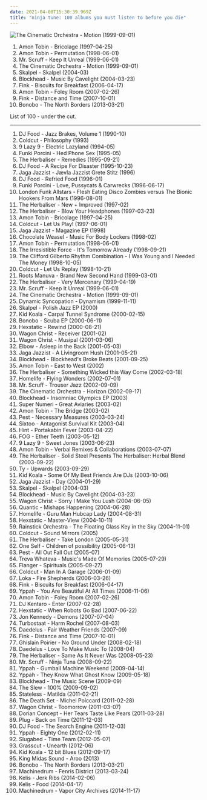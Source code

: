```yaml
---
date: 2021-04-08T15:30:39.969Z
title: "ninja tune: 100 albums you must listen to before you die"
---
```

![The Cinematic Orchestra - Motion (1999-09-01)](http://coverartarchive.org/release/a93421ab-50ba-3511-b0c4-1c2f1888cbd6/23414863063-500.jpg "The Cinematic Orchestra - Motion (1999-09-01)")
<ol class="albums">
<li data-cover="http://coverartarchive.org/release/a40f6fe9-aa33-45e6-a488-f49b50294c58/28455858121-500.jpg" data-tags="electronic" role="button">Amon Tobin - Bricolage (1997-04-25)</li>
<li data-cover="http://coverartarchive.org/release/dce876a0-9d4f-4dbe-9426-f2f7b23927cb/9517798134-500.jpg" data-tags="electronic, ninja tune" role="button">Amon Tobin - Permutation (1998-06-01)</li>
<li data-cover="https://img.discogs.com/MJaGbv-d3pFnroMLPVfW7cpBhbU=/fit-in/600x595/filters:strip_icc():format(jpeg):mode_rgb():quality(90)/discogs-images/R-5680041-1466762180-5272.jpeg.jpg" data-tags="ninja tune, electronic" role="button">Mr. Scruff - Keep It Unreal (1999-06-01)</li>
<li data-cover="http://coverartarchive.org/release/a93421ab-50ba-3511-b0c4-1c2f1888cbd6/23414863063-500.jpg" data-tags="jazz, ninja tune, downtempo" role="button">The Cinematic Orchestra - Motion (1999-09-01)</li>
<li data-cover="http://coverartarchive.org/release/456b5bed-4c96-4903-a0bb-1f25d9560b0b/10339586003-500.jpg" data-tags="ninja tune, acid jazz, jazz, nu jazz" role="button">Skalpel - Skalpel (2004-03)</li>
<li data-cover="https://via.placeholder.com/450" data-tags="downtempo, trip-hop, ninja tune" role="button">Blockhead - Music By Cavelight (2004-03-23)</li>
<li data-cover="http://coverartarchive.org/release/21afc18e-2a98-4200-85e6-f048f1ba881e/10339877652-500.jpg" data-tags="ninja tune, electronic, downtempo, guitar" role="button">Fink - Biscuits for Breakfast (2006-04-17)</li>
<li data-cover="http://coverartarchive.org/release/7c42d81f-3a18-4739-94d9-af5eb66accbb/11240077077-500.jpg" data-tags="electronic, idm" role="button">Amon Tobin - Foley Room (2007-02-26)</li>
<li data-cover="http://coverartarchive.org/release/565ecac2-2a18-3f3e-9026-b3cb7b7e567e/15591829201-500.jpg" data-tags="acoustic, ninja tune" role="button">Fink - Distance and Time (2007-10-01)</li>
<li data-cover="https://img.discogs.com/CQRfbzNYKpXll6yBUz1Ky6WKVjM=/fit-in/600x603/filters:strip_icc():format(jpeg):mode_rgb():quality(90)/discogs-images/R-4349387-1473869117-8469.jpeg.jpg" data-tags="downtempo" role="button">Bonobo - The North Borders (2013-03-21)</li>
</ol>
List of 100 - under the cut.
<!-- more -->

_________________

<ol class="albums">
<li data-cover="http://coverartarchive.org/release/b42abeda-e8bc-4fb8-8fc6-f206ae4010e8/25961120368-500.jpg" data-tags="ninja tune" role="button">
DJ Food - Jazz Brakes, Volume 1 (1990-10)
</li>
<li data-cover="http://coverartarchive.org/release/5dc61cde-afe3-4b8b-ba30-d799226aff6e/4072706550-500.jpg" data-tags="chillout, electronic, downtempo, ninja tune" role="button">
Coldcut - Philosophy (1993)
</li>
<li data-cover="https://img.discogs.com/ff_asNjwbK3bM96fQXYhOPoEdr8=/fit-in/500x496/filters:strip_icc():format(jpeg):mode_rgb():quality(90)/discogs-images/R-29668-1326623736.jpeg.jpg" data-tags="downtempo, ninja tune, acid jazz" role="button">
9 Lazy 9 - Electric Lazyland (1994-05)
</li>
<li data-cover="http://coverartarchive.org/release/b381f3fc-dcce-3023-98e5-a7f404141ff0/22646091816-500.jpg" data-tags="downtempo, electronic, ninja tune" role="button">
Funki Porcini - Hed Phone Sex (1995-05)
</li>
<li data-cover="http://coverartarchive.org/release/9dcbf990-8d3a-49e0-b980-6829377d0d99/4532272745-500.jpg" data-tags="ninja tune, hip-hop" role="button">
The Herbaliser - Remedies (1995-09-21)
</li>
<li data-cover="https://img.discogs.com/iskYsVfNFx1aJtjQ5o4pzojwy0g=/fit-in/600x600/filters:strip_icc():format(jpeg):mode_rgb():quality(90)/discogs-images/R-47200-1246343043.jpeg.jpg" data-tags="ninja tune" role="button">
DJ Food - A Recipe For Disaster (1995-10-23)
</li>
<li data-cover="http://coverartarchive.org/release/0af09e84-ebe4-41af-ab67-65a6f20c0cb4/8285393464-500.jpg" data-tags="ninja tune, thug records" role="button">
Jaga Jazzist - Jævla Jazzist Grete Stitz (1996)
</li>
<li data-cover="https://img.discogs.com/6PC026FT65WCUTp3-En3It78m74=/fit-in/600x600/filters:strip_icc():format(jpeg):mode_rgb():quality(90)/discogs-images/R-31129-1246343586.jpeg.jpg" data-tags="electronic, downtempo, ninja tune" role="button">
DJ Food - Refried Food (1996-01)
</li>
<li data-cover="http://coverartarchive.org/release/adf858c9-0a5b-46fd-9cb7-c38e7dd830cd/10315033497-500.jpg" data-tags="downtempo, ninja tune" role="button">
Funki Porcini - Love, Pussycats & Carwrecks (1996-06-17)
</li>
<li data-cover="http://coverartarchive.org/release/9d804979-d783-4899-a493-a1c27540c565/28838672763-500.jpg" data-tags="trip-hop, downtempo, trip hop, ninja tune, breaks, future jazz, breakbeat, rhythm and blues, off, i must buy this for the name alone, awesome title, funny title, funked acid jazz, nojsa spins this vinyl" role="button">
London Funk Allstars - Flesh Eating Disco Zombies versus The Bionic Hookers From Mars (1996-08-01)
</li>
<li data-cover="https://via.placeholder.com/450" data-tags="ninja tune" role="button">
The Herbaliser - New + Improved (1997-02)
</li>
<li data-cover="https://img.discogs.com/KO3Hb5KPZe0KhgUq00CKQgTo6B8=/fit-in/600x600/filters:strip_icc():format(jpeg):mode_rgb():quality(90)/discogs-images/R-1408100-1373923314-6008.jpeg.jpg" data-tags="ninja tune, hip-hop" role="button">
The Herbaliser - Blow Your Headphones (1997-03-23)
</li>
<li data-cover="http://coverartarchive.org/release/a40f6fe9-aa33-45e6-a488-f49b50294c58/28455858121-500.jpg" data-tags="electronic" role="button">
Amon Tobin - Bricolage (1997-04-25)
</li>
<li data-cover="http://coverartarchive.org/release/94c4428a-da2a-4d98-9b5d-7bcfdf0b5935/4330041781-500.jpg" data-tags="electronic, ninja tune" role="button">
Coldcut - Let Us Play! (1997-06-01)
</li>
<li data-cover="http://coverartarchive.org/release/0e6d86cf-ef0d-4983-b18a-3cfb472856ad/6617965000-500.jpg" data-tags="jazz, scandinavian, ninja tune" role="button">
Jaga Jazzist - Magazine EP (1998)
</li>
<li data-cover="http://coverartarchive.org/release/a898bb94-de8e-4213-ba7a-e92ade634729/26465477531-500.jpg" data-tags="ninja tune" role="button">
Chocolate Weasel - Music For Body Lockers (1998-02)
</li>
<li data-cover="http://coverartarchive.org/release/dce876a0-9d4f-4dbe-9426-f2f7b23927cb/9517798134-500.jpg" data-tags="electronic, ninja tune" role="button">
Amon Tobin - Permutation (1998-06-01)
</li>
<li data-cover="https://img.discogs.com/kc0nPBMRWZnZ6cAVFbukI139iJc=/fit-in/600x600/filters:strip_icc():format(jpeg):mode_rgb():quality(90)/discogs-images/R-654-1171751450.jpeg.jpg" data-tags="ninja tune" role="button">
The Irresistible Force - It's Tomorrow Already (1998-09-21)
</li>
<li data-cover="https://img.discogs.com/_hRsfg7cV6pfmy2wq2z4NWnVxRU=/fit-in/600x600/filters:strip_icc():format(jpeg):mode_rgb():quality(90)/discogs-images/R-1915-1341427333-2668.jpeg.jpg" data-tags="chillout, ninja tune" role="button">
The Clifford Gilberto Rhythm Combination - I Was Young and I Needed The Money (1998-10-05)
</li>
<li data-cover="https://via.placeholder.com/450" data-tags="ninja tune, trip-hop" role="button">
Coldcut - Let Us Replay (1998-10-21)
</li>
<li data-cover="http://coverartarchive.org/release/6cfa81a9-b642-414e-a846-495d111db4f1/9733980416-500.jpg" data-tags="big dada, hip-hop" role="button">
Roots Manuva - Brand New Second Hand (1999-03-01)
</li>
<li data-cover="https://img.discogs.com/mzHl0tSdH1s-RRy_TO3WbLqEJ28=/fit-in/600x593/filters:strip_icc():format(jpeg):mode_rgb():quality(90)/discogs-images/R-30484-1617622704-2839.jpeg.jpg" data-tags="ninja tune" role="button">
The Herbaliser - Very Mercenary (1999-04-19)
</li>
<li data-cover="https://img.discogs.com/MJaGbv-d3pFnroMLPVfW7cpBhbU=/fit-in/600x595/filters:strip_icc():format(jpeg):mode_rgb():quality(90)/discogs-images/R-5680041-1466762180-5272.jpeg.jpg" data-tags="ninja tune, electronic" role="button">
Mr. Scruff - Keep It Unreal (1999-06-01)
</li>
<li data-cover="http://coverartarchive.org/release/a93421ab-50ba-3511-b0c4-1c2f1888cbd6/23414863063-500.jpg" data-tags="jazz, ninja tune, downtempo" role="button">
The Cinematic Orchestra - Motion (1999-09-01)
</li>
<li data-cover="https://img.discogs.com/9upRfKZCoOb5TRFsPXwbI8fP814=/fit-in/600x600/filters:strip_icc():format(jpeg):mode_rgb():quality(90)/discogs-images/R-34621-1440419647-6122.jpeg.jpg" data-tags="ninja tune" role="button">
Dynamic Syncopation - Dynamism (1999-11-11)
</li>
<li data-cover="http://coverartarchive.org/release/0c768c20-bae4-4d09-af05-b6294d43a588/6350019743-500.jpg" data-tags="jazz, polish jazz, alternative, ninja tune" role="button">
Skalpel - Polish Jazz EP (2000)
</li>
<li data-cover="http://coverartarchive.org/release/432cfc14-f890-4bdb-941d-661de00c4e6f/4458087548-500.jpg" data-tags="turntablism, electronic, ninja tune" role="button">
Kid Koala - Carpal Tunnel Syndrome (2000-02-15)
</li>
<li data-cover="http://coverartarchive.org/release/e4832694-b9ca-446b-9c1d-9aeda9df7b5e/3647297441-500.jpg" data-tags="electronic, ninja tune" role="button">
Bonobo - Scuba EP (2000-06-11)
</li>
<li data-cover="http://coverartarchive.org/release/ada18528-82a9-43dd-8a03-7dc56821674a/6696264532-500.jpg" data-tags="ninja tune" role="button">
Hexstatic - Rewind (2000-08-21)
</li>
<li data-cover="https://via.placeholder.com/450" data-tags="wagon christ, ninja tune" role="button">
Wagon Christ - Receiver (2001-02)
</li>
<li data-cover="https://img.discogs.com/MpqQYoo1rjSzjULqShQKQWJUgqE=/fit-in/600x600/filters:strip_icc():format(jpeg):mode_rgb():quality(90)/discogs-images/R-7934755-1451949316-2229.jpeg.jpg" data-tags="electronic, ninja tune" role="button">
Wagon Christ - Musipal (2001-03-06)
</li>
<li data-cover="https://via.placeholder.com/450" data-tags="alternative" role="button">
Elbow - Asleep in the Back (2001-05-03)
</li>
<li data-cover="https://img.discogs.com/qlcVMDPo5gbdpvMIUH1pG8udVKw=/fit-in/500x500/filters:strip_icc():format(jpeg):mode_rgb():quality(90)/discogs-images/R-109437-1279028187.jpeg.jpg" data-tags="jazz, ninja tune" role="button">
Jaga Jazzist - A Livingroom Hush (2001-05-21)
</li>
<li data-cover="http://coverartarchive.org/release/d832f5d3-e3fc-4169-aee9-fea943a27fe6/6616015884-500.jpg" data-tags="underground hip-hop, ninja tune, under two minutes" role="button">
Blockhead - Blockhead's Broke Beats (2001-09-25)
</li>
<li data-cover="https://img.discogs.com/GGEBdNdh72ZXffFh3r1pz2dMY7M=/fit-in/600x522/filters:strip_icc():format(jpeg):mode_rgb():quality(90)/discogs-images/R-15336151-1589917730-8594.jpeg.jpg" data-tags="electronica, ninja tune, lush" role="button">
Amon Tobin - East to West (2002)
</li>
<li data-cover="http://coverartarchive.org/release/5fb14059-5a95-4287-b9ad-e35dd2d80761/4528819877-500.jpg" data-tags="trip-hop, ninja tune" role="button">
The Herbaliser - Something Wicked this Way Come (2002-03-18)
</li>
<li data-cover="https://via.placeholder.com/450" data-tags="ninja tune" role="button">
Homelife - Flying Wonders (2002-07-01)
</li>
<li data-cover="http://coverartarchive.org/release/e61973b7-9cce-4620-802d-d71099fb6010/13581337932-500.jpg" data-tags="ninja tune" role="button">
Mr. Scruff - Trouser Jazz (2002-09-09)
</li>
<li data-cover="http://coverartarchive.org/release/d10c8a16-1b77-4484-a58d-0ea310dadc14/18641783364-500.jpg" data-tags="electronica, ninja tune, downtempo" role="button">
The Cinematic Orchestra - Horizon (2002-09-17)
</li>
<li data-cover="https://img.discogs.com/4DyWXYvYX8P0X8XTmpDBnvb63ys=/fit-in/500x506/filters:strip_icc():format(jpeg):mode_rgb():quality(90)/discogs-images/R-1258143-1204319587.jpeg.jpg" data-tags="downtempo, acid jazz, ninja tune, breakbeat" role="button">
Blockhead - Insomniac Olympics EP (2003)
</li>
<li data-cover="https://img.discogs.com/d1kCm5rdQEv76vZgGqWj1gHnf9w=/fit-in/300x300/filters:strip_icc():format(jpeg):mode_rgb():quality(90)/discogs-images/R-110694-1133104891.jpeg.jpg" data-tags="experimental, ninja tune" role="button">
Super Numeri - Great Aviaries (2003-02)
</li>
<li data-cover="http://coverartarchive.org/release/d80371fd-a0d3-49b7-86ae-47a2a8b3a4d2/2583977335-500.jpg" data-tags="ninja tune" role="button">
Amon Tobin - The Bridge (2003-02)
</li>
<li data-cover="https://img.discogs.com/46dad272331b770e45c28eea695bf30f59a15b86/images/spacer.gif" data-tags="ninja tune" role="button">
Pest - Necessary Measures (2003-03-24)
</li>
<li data-cover="http://coverartarchive.org/release/3c0778f7-4eb3-4784-8f31-88e4fa3f6a3f/4397236528-500.jpg" data-tags="hip hop, ninja tune" role="button">
Sixtoo - Antagonist Survival Kit (2003-04)
</li>
<li data-cover="http://coverartarchive.org/release/bc06fd06-bda6-4950-a747-c2edd026bd4a/4280899255-500.jpg" data-tags="chill, downtempo, chillout, ninja tune" role="button">
Hint - Portakabin Fever (2003-04-22)
</li>
<li data-cover="http://coverartarchive.org/release/f762f5a8-df9b-4f68-909e-7bd8d3a9d660/24248998962-500.jpg" data-tags="ninja tune, folktronica, 00s, excellent albums, pro sun and no fear, dork folk" role="button">
FOG - Ether Teeth (2003-05-12)
</li>
<li data-cover="http://coverartarchive.org/release/53d6e272-42f3-4dbc-b563-d405ed1da6ba/8129862350-500.jpg" data-tags="acid jazz, electronica, ninja tune" role="button">
9 Lazy 9 - Sweet Jones (2003-06-23)
</li>
<li data-cover="http://coverartarchive.org/release/d19cd24d-7fc1-41c9-bcc7-4ef1dc4a143f/13601095999-500.jpg" data-tags="electronic, trip-hop, ambient, experimental, downtempo, abstract, idm, ninja tune, drum n bass, d'n'b, brisk sound, aersche-tag wegen die ich nach 1000 tracks noch kein profile hab alle anderen haben eins wieso ich nicht wieso aersche aersche kinder blumen, good for driving, yyy, kuhle im sofa, love 1, nojsa spins this vinyl, k00lk0r3, n01s3 n k00l" role="button">
Amon Tobin - Verbal Remixes & Collaborations (2003-07-07)
</li>
<li data-cover="http://coverartarchive.org/release/282175c2-dcd6-4e69-aa56-a5be32a13a52/4528825784-500.jpg" data-tags="ninja tune" role="button">
The Herbaliser - Solid Steel Presents The Herbaliser: Herbal Blend (2003-09-22)
</li>
<li data-cover="https://via.placeholder.com/450" data-tags="ninja tune" role="button">
Ty - Upwards (2003-09-29)
</li>
<li data-cover="https://img.discogs.com/qn7i6gQfJUGGLURgpyiuQCzq5YI=/fit-in/600x521/filters:strip_icc():format(jpeg):mode_rgb():quality(90)/discogs-images/R-191099-1166533708.jpeg.jpg" data-tags="electronic, hip-hop" role="button">
Kid Koala - Some Of My Best Friends Are DJs (2003-10-06)
</li>
<li data-cover="https://img.discogs.com/6ik6WUFnZZuCFn4oiJThLoy5xd8=/fit-in/595x592/filters:strip_icc():format(jpeg):mode_rgb():quality(90)/discogs-images/R-147067-1203344061.jpeg.jpg" data-tags="ninja tune" role="button">
Jaga Jazzist - Day (2004-01-29)
</li>
<li data-cover="http://coverartarchive.org/release/456b5bed-4c96-4903-a0bb-1f25d9560b0b/10339586003-500.jpg" data-tags="ninja tune, acid jazz, jazz, nu jazz" role="button">
Skalpel - Skalpel (2004-03)
</li>
<li data-cover="https://via.placeholder.com/450" data-tags="downtempo, trip-hop, ninja tune" role="button">
Blockhead - Music By Cavelight (2004-03-23)
</li>
<li data-cover="http://coverartarchive.org/release/a6684978-8823-4ef8-8bc0-2eef145b86f5/10334243577-500.jpg" data-tags="ninja tune" role="button">
Wagon Christ - Sorry I Make You Lush (2004-06-05)
</li>
<li data-cover="http://coverartarchive.org/release/b8265b7b-6fec-4566-94c0-062fcfecccdd/4396353204-500.jpg" data-tags="chillout, downtempo" role="button">
Quantic - Mishaps Happening (2004-06-28)
</li>
<li data-cover="https://via.placeholder.com/450" data-tags="experimental, ninja tune" role="button">
Homelife - Guru Man Hubcap Lady (2004-08-31)
</li>
<li data-cover="http://coverartarchive.org/release/035c8f43-6b42-446a-a99e-69a8885db338/17155818879-500.jpg" data-tags="electronic, ninja tune" role="button">
Hexstatic - Master-View (2004-10-11)
</li>
<li data-cover="https://img.discogs.com/bExgd0W7rcO1cwMy-6TanyiGc7s=/fit-in/600x602/filters:strip_icc():format(jpeg):mode_rgb():quality(90)/discogs-images/R-343409-1596912567-2557.jpeg.jpg" data-tags="electronic, ninja tune" role="button">
Rainstick Orchestra - The Floating Glass Key in the Sky (2004-11-01)
</li>
<li data-cover="https://img.discogs.com/oRqnLRa75dRNcszKKgHTbNlnrWQ=/fit-in/600x610/filters:strip_icc():format(jpeg):mode_rgb():quality(90)/discogs-images/R-613206-1138602957.jpeg.jpg" data-tags="ninja tune" role="button">
Coldcut - Sound Mirrors (2005)
</li>
<li data-cover="https://img.discogs.com/BsWAC-S3slj4JcVFKwxRQxZuWRU=/fit-in/600x530/filters:strip_icc():format(jpeg):mode_rgb():quality(90)/discogs-images/R-466434-1504733497-2081.jpeg.jpg" data-tags="ninja tune" role="button">
The Herbaliser - Take London (2005-05-31)
</li>
<li data-cover="http://coverartarchive.org/release/b7b050f6-1a17-4896-9f7c-7ee593739423/4523666954-500.jpg" data-tags="ninja tune" role="button">
One Self - Children of possibility (2005-06-13)
</li>
<li data-cover="https://img.discogs.com/zWHOkA8QNiSrbQ5dA0WIYJnmiIQ=/fit-in/600x588/filters:strip_icc():format(jpeg):mode_rgb():quality(90)/discogs-images/R-494017-1559616304-3455.jpeg.jpg" data-tags="ninja tune" role="button">
Pest - All Out Fall Out (2005-07)
</li>
<li data-cover="https://img.discogs.com/7QHMcGAC44p-LrP70B2ALsrQy5w=/fit-in/500x483/filters:strip_icc():format(jpeg):mode_rgb():quality(90)/discogs-images/R-501846-1155838757.jpeg.jpg" data-tags="ninja tune" role="button">
Treva Whateva - Music's Made Of Memories (2005-07-29)
</li>
<li data-cover="https://img.discogs.com/AhmSwWYTt4xVImcnGs4n86D_ZIU=/fit-in/500x444/filters:strip_icc():format(jpeg):mode_rgb():quality(90)/discogs-images/R-528414-1448777547-9827.jpeg.jpg" data-tags="ninja tune" role="button">
Flanger - Spirituals (2005-09-27)
</li>
<li data-cover="https://img.discogs.com/ifpjrE5MwTDYg-dq5Vgmhvk06DU=/fit-in/600x587/filters:strip_icc():format(jpeg):mode_rgb():quality(90)/discogs-images/R-614991-1399552288-7125.jpeg.jpg" data-tags="chillout, electronic, downtempo, ninja tune" role="button">
Coldcut - Man In A Garage (2006-01-09)
</li>
<li data-cover="https://img.discogs.com/5_R8PSnEtAenqpSIUMLsTpfil_A=/fit-in/300x300/filters:strip_icc():format(jpeg):mode_rgb():quality(90)/discogs-images/R-479480-1131929193.jpeg.jpg" data-tags="downtempo, ninja tune" role="button">
Loka - Fire Shepherds (2006-03-26)
</li>
<li data-cover="http://coverartarchive.org/release/21afc18e-2a98-4200-85e6-f048f1ba881e/10339877652-500.jpg" data-tags="ninja tune, electronic, downtempo, guitar" role="button">
Fink - Biscuits for Breakfast (2006-04-17)
</li>
<li data-cover="http://coverartarchive.org/release/e3f1378d-7dbd-49a9-afe0-0d6c0a4b6ccc/8131898956-500.jpg" data-tags="ninja tune" role="button">
Yppah - You Are Beautiful At All Times (2006-11-06)
</li>
<li data-cover="http://coverartarchive.org/release/7c42d81f-3a18-4739-94d9-af5eb66accbb/11240077077-500.jpg" data-tags="electronic, idm" role="button">
Amon Tobin - Foley Room (2007-02-26)
</li>
<li data-cover="http://coverartarchive.org/release/1a867983-07db-41e2-9d15-a4dfe499cbbc/6195488355-500.jpg" data-tags="ninja tune, turntablism" role="button">
DJ Kentaro - Enter (2007-02-28)
</li>
<li data-cover="http://coverartarchive.org/release/531fd8e4-1fb0-49bf-a8b2-bd33196ffbb6/4515192849-500.jpg" data-tags="electronic, ninja tune" role="button">
Hexstatic - When Robots Go Bad (2007-06-22)
</li>
<li data-cover="http://coverartarchive.org/release/c677ba7b-1939-4efb-99e5-5c2f5e6f6894/3462877235-500.jpg" data-tags="trip-hop, ninja tune, chillout" role="button">
Jon Kennedy - Demons (2007-07-04)
</li>
<li data-cover="https://via.placeholder.com/450" data-tags="ninja tune, punk rock" role="button">
Turbostaat - Harm Rochel (2007-08-03)
</li>
<li data-cover="https://img.discogs.com/-CuOB58AO3p7xDlSJYwEtaIiano=/fit-in/600x600/filters:strip_icc():format(jpeg):mode_rgb():quality(90)/discogs-images/R-1110723-1595031486-8377.jpeg.jpg" data-tags="ninja tune" role="button">
Daedelus - Fair Weather Friends (2007-09)
</li>
<li data-cover="http://coverartarchive.org/release/565ecac2-2a18-3f3e-9026-b3cb7b7e567e/15591829201-500.jpg" data-tags="acoustic, ninja tune" role="button">
Fink - Distance and Time (2007-10-01)
</li>
<li data-cover="https://img.discogs.com/yESSJJ4HSvVhBZl0jgU_ohHN5dY=/fit-in/478x472/filters:strip_icc():format(jpeg):mode_rgb():quality(90)/discogs-images/R-1125258-1220218445.jpeg.jpg" data-tags="ninja tune" role="button">
Ghislain Poirier - No Ground Under (2008-02-18)
</li>
<li data-cover="http://coverartarchive.org/release/2a282c77-6aad-4a3a-a366-8a73855d4dc1/1777094648-500.jpg" data-tags="electronic, ninja tune" role="button">
Daedelus - Love To Make Music To (2008-04)
</li>
<li data-cover="http://coverartarchive.org/release/9d11dc0b-33e3-4da2-9605-857e328c1b4b/3572056905-500.jpg" data-tags="ninja tune, hip hop" role="button">
The Herbaliser - Same As It Never Was (2008-05-23)
</li>
<li data-cover="http://coverartarchive.org/release/41283fb4-8a5d-4d83-a8b9-88b2b0420ed0/3527055147-500.jpg" data-tags="downtempo, ninja tune" role="button">
Mr. Scruff - Ninja Tuna (2008-09-22)
</li>
<li data-cover="http://coverartarchive.org/release/114aa1d1-b599-4cbe-999b-bf4fb1c423b1/13253326376-500.jpg" data-tags="electronic, shoegaze, ninja tune" role="button">
Yppah - Gumball Machine Weekend (2009-04-14)
</li>
<li data-cover="http://coverartarchive.org/release/8cba862c-d91f-4270-8311-72b4eea3e3f2/12199752750-500.jpg" data-tags="electronica, shoegaze, ninja tune" role="button">
Yppah - They Know What Ghost Know (2009-05-18)
</li>
<li data-cover="http://coverartarchive.org/release/18f7fed3-af15-3ab5-8a4a-63e57ff422aa/12812722512-500.jpg" data-tags="trip-hop" role="button">
Blockhead - The Music Scene (2009-09)
</li>
<li data-cover="https://img.discogs.com/Y_JGQPj4-ERxgGf96nlXw-dEJf0=/fit-in/170x168/filters:strip_icc():format(jpeg):mode_rgb():quality(90)/discogs-images/R-1928542-1253075184.jpeg.jpg" data-tags="hip-hop, fusion, ninja tune, kid koala" role="button">
The Slew - 100% (2009-09-02)
</li>
<li data-cover="https://img.discogs.com/DUFr4xOyonZCOpl7MC6s1tR_QR8=/fit-in/350x350/filters:strip_icc():format(jpeg):mode_rgb():quality(90)/discogs-images/R-2531305-1289079410.jpeg.jpg" data-tags="electronica, ninja tune" role="button">
Stateless - Matilda (2011-02-21)
</li>
<li data-cover="http://coverartarchive.org/release/a773da9a-49fb-474a-b7eb-69a7ef21cbaa/4196286531-500.jpg" data-tags="indie, indietronica, driving, outsider, ninja tune, summer, not emo, if this were a pokemon i would catch it, reason why i love this band" role="button">
The Death Set - Michel Poiccard (2011-02-28)
</li>
<li data-cover="https://img.discogs.com/gGj42qXYmtUu2KfQF7l6vL5tTLA=/fit-in/600x600/filters:strip_icc():format(jpeg):mode_rgb():quality(90)/discogs-images/R-2768244-1327121549.jpeg.jpg" data-tags="funky, ninja tune" role="button">
Wagon Christ - Toomorrow (2011-03-07)
</li>
<li data-cover="https://via.placeholder.com/450" data-tags="experimental, ninja tune, title is a full sentence" role="button">
Dorian Concept - Her Tears Taste Like Pears (2011-03-28)
</li>
<li data-cover="http://coverartarchive.org/release/4e901fbd-5a69-463d-8580-146d313dfe27/6777550824-500.jpg" data-tags="ninja tune, drum n bass, jungle" role="button">
Plug - Back on Time (2011-12-03)
</li>
<li data-cover="https://via.placeholder.com/450" data-tags="ninja tune" role="button">
DJ Food - The Search Engine (2011-12-03)
</li>
<li data-cover="http://coverartarchive.org/release/477ae97f-9847-444c-8baa-b90455da1f67/4837907839-500.jpg" data-tags="ninja tune" role="button">
Yppah - Eighty One (2012-02-11)
</li>
<li data-cover="http://coverartarchive.org/release/cdafdfa1-c1da-490d-8de0-d3cdc84f3115/1071476638-500.jpg" data-tags="electronic, ninja tune" role="button">
Slugabed - Time Team (2012-05-07)
</li>
<li data-cover="http://coverartarchive.org/release/2441a06f-86d5-4fca-ac37-412e7a69be29/9032402910-500.jpg" data-tags="indie pop, indie electronic, ambient pop, ninja tune, alternative-indie rock" role="button">
Grasscut - Unearth (2012-06)
</li>
<li data-cover="http://coverartarchive.org/release/ce3b509c-8884-4e21-9fb8-0506bc5efd57/3955291753-500.jpg" data-tags="ninja tune" role="button">
Kid Koala - 12 bit Blues (2012-09-17)
</li>
<li data-cover="https://via.placeholder.com/450" data-tags="ninja tune" role="button">
King Midas Sound - Aroo (2013)
</li>
<li data-cover="https://img.discogs.com/CQRfbzNYKpXll6yBUz1Ky6WKVjM=/fit-in/600x603/filters:strip_icc():format(jpeg):mode_rgb():quality(90)/discogs-images/R-4349387-1473869117-8469.jpeg.jpg" data-tags="downtempo" role="button">
Bonobo - The North Borders (2013-03-21)
</li>
<li data-cover="http://coverartarchive.org/release/b117ec0f-fe2e-4e6a-956e-85b4bd4c9326/8153587219-500.jpg" data-tags="dubstep, ninja tune, footwork, future garage" role="button">
Machinedrum - Fenris District (2013-03-24)
</li>
<li data-cover="https://img.discogs.com/ferFpFP5ey0iY5fTJBrwclRejkQ=/fit-in/600x592/filters:strip_icc():format(jpeg):mode_rgb():quality(90)/discogs-images/R-2873509-1348328920-1405.jpeg.jpg" data-tags="ninja tune" role="button">
Kelis - Jerk Ribs (2014-02-06)
</li>
<li data-cover="https://img.discogs.com/wsEV4SOxtXNECWsELroDaO2McXo=/fit-in/600x527/filters:strip_icc():format(jpeg):mode_rgb():quality(90)/discogs-images/R-5663914-1399901091-8370.jpeg.jpg" data-tags="soul, funk" role="button">
Kelis - Food (2014-04-17)
</li>
<li data-cover="https://via.placeholder.com/450" data-tags="ninja tune, footwork, future garage" role="button">
Machinedrum - Vapor City Archives (2014-11-17)
</li>
</ol>